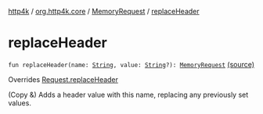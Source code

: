 [http4k](../../index.md) / [org.http4k.core](../index.md) / [MemoryRequest](index.md) / [replaceHeader](./replace-header.md)

# replaceHeader

`fun replaceHeader(name: `[`String`](https://kotlinlang.org/api/latest/jvm/stdlib/kotlin/-string/index.html)`, value: `[`String`](https://kotlinlang.org/api/latest/jvm/stdlib/kotlin/-string/index.html)`?): `[`MemoryRequest`](index.md) [(source)](https://github.com/http4k/http4k/blob/master/http4k-core/src/main/kotlin/org/http4k/core/http.kt#L238)

Overrides [Request.replaceHeader](../-request/replace-header.md)

(Copy &amp;) Adds a header value with this name, replacing any previously set values.

